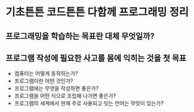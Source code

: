 # 기초튼튼 코드튼튼 다함께 프로그래밍 정리

## 프로그래밍을 학습하는 목표란 대체 무엇일까?

## 프로그램 작성에 필요한 사고를 몸에 익히는 것을 첫 목표

- 컴퓨터는 어떻게 동작하는가?
- 프로그램이란 어떤 것인가?
- 프로그램에는 무엇을 작성하면 좋은가?
- 프로그램을 어떤 식으로 조립해 나가면 좋은가?
- 프로그램의 세계에서 현재 주로 사용되고 잇는 언어는 무엇이 있는가?
